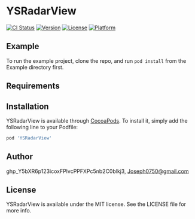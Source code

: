 # YSRadarView

[![CI Status](https://img.shields.io/travis/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/YSRadarView.svg?style=flat)](https://travis-ci.org/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/YSRadarView)
[![Version](https://img.shields.io/cocoapods/v/YSRadarView.svg?style=flat)](https://cocoapods.org/pods/YSRadarView)
[![License](https://img.shields.io/cocoapods/l/YSRadarView.svg?style=flat)](https://cocoapods.org/pods/YSRadarView)
[![Platform](https://img.shields.io/cocoapods/p/YSRadarView.svg?style=flat)](https://cocoapods.org/pods/YSRadarView)

## Example

To run the example project, clone the repo, and run `pod install` from the Example directory first.

## Requirements

## Installation

YSRadarView is available through [CocoaPods](https://cocoapods.org). To install
it, simply add the following line to your Podfile:

```ruby
pod 'YSRadarView'
```

## Author

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, Joseph0750@gmail.com

## License

YSRadarView is available under the MIT license. See the LICENSE file for more info.
